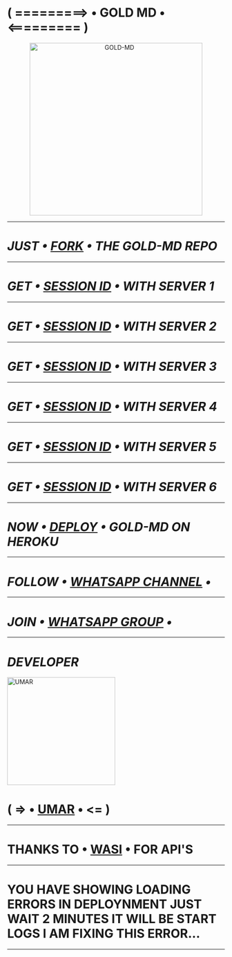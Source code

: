 # ( =========> • GOLD MD • <========= )

<p align="center">
  <a href="https://github.com/D4X-UMAR">
    <img alt="GOLD-MD" height="400" src="https://i.postimg.cc/1XQq5DzP/pictures-white949544-GOjsnnsnznznzbzbbzbz7777-GOLDLD-PIC.png">
  </a>
</p>

***

# *_JUST • [FORK](https://dashboard.heroku.com/new?template=https://github.com/D4X-UMAR/GOLD-MD/fork) • THE GOLD-MD REPO_*

***

# *_GET • [SESSION ID](https://gold-md-server-1-ac249c5a71fb.herokuapp.com) • WITH SERVER 1_*

 ***

# *_GET • [SESSION ID](https://gold-md-server-2-7913a772d360.herokuapp.com) • WITH SERVER 2_*

***

# *_GET • [SESSION ID](https://gold-md-server-3-fda056d35afd.herokuapp.com) • WITH SERVER 3_*

***

# *_GET • [SESSION ID](https://gold-md-server-4-b864b9341803.herokuapp.com) • WITH SERVER 4_*

***

# *_GET • [SESSION ID](https://gold-md-server-5-27f7d00b74e1.herokuapp.com) • WITH SERVER 5_*

***

# *_GET • [SESSION ID](https://gold-md-made-by-umar-c751c8dfbb3e.herokuapp.com) • WITH SERVER 6_*

***

# *_NOW • [DEPLOY](https://dashboard.heroku.com/new?button-url=https://github.com/D4X-UMAR/GOLD-MD&template=https://github.com/D4X-UMAR/GOLD-MD) • GOLD-MD ON HEROKU_*

***

# *_FOLLOW • [WHATSAPP CHANNEL](https://whatsapp.com/channel/0029VaZtuAxLI8YeUWRXBg3Y) •_*

***

# *_JOIN • [WHATSAPP GROUP](https://chat.whatsapp.com/II4CelPFUvIFeK6f8hdJuX) •_*

***

# *_DEVELOPER_*
<a href="https://github.com/D4X-UMAR"><img src="https://i.ibb.co/wspzc9t/IMG-20240328-WA0000.jpg" width="250" height="250" alt="UMAR"/></a>
# ( => • [UMAR](https://wa.me/233201817959) • <= )

***

# THANKS TO • [WASI](https://github.com/wasixd) • FOR API'S

***

# YOU HAVE SHOWING LOADING ERRORS IN DEPLOYNMENT JUST WAIT 2 MINUTES IT WILL BE START LOGS I AM FIXING THIS ERROR...

***
